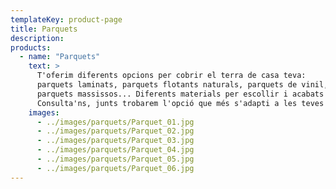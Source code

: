 ```yaml
---
templateKey: product-page
title: Parquets
description:
products:
  - name: "Parquets"
    text: >
      T'oferim diferents opcions per cobrir el terra de casa teva:
      parquets laminats, parquets flotants naturals, parquets de vinil,
      parquets massissos... Diferents materials per escollir i acabats a la carta.
      Consulta'ns, junts trobarem l'opció que més s'adapti a les teves necessitats.
    images:
      - ../images/parquets/Parquet_01.jpg
      - ../images/parquets/Parquet_02.jpg
      - ../images/parquets/Parquet_03.jpg
      - ../images/parquets/Parquet_04.jpg
      - ../images/parquets/Parquet_05.jpg
      - ../images/parquets/Parquet_06.jpg
---
```


